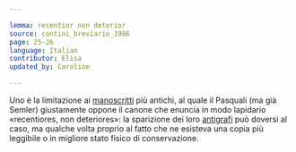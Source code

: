 ```yaml
---

lemma: recentior non deterior
source: contini_breviario_1986
page: 25-26
language: Italian
contributor: Elisa
updated_by: Caroline

---
```


Uno è la limitazione ai [manoscritti](manuscript.html) più antichi, al quale il Pasquali (ma già Semler) giustamente oppone il canone che enuncia in modo lapidario «recentiores, non deteriores»: la sparizione dei loro [antigrafi](antigraph.html) può doversi al caso, ma qualche volta proprio al fatto che ne esisteva una copia più leggibile o in migliore stato fisico di conservazione.

